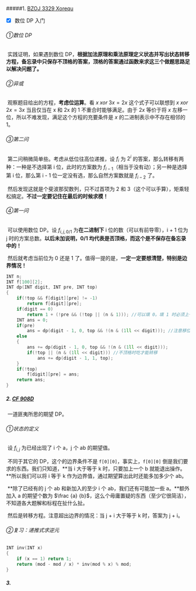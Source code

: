 #####1. [BZOJ 3329 Xorequ](http://www.lydsy.com/JudgeOnline/problem.php?id=3329)

- [x] 数位 DP 入门

###### ①数位 DP

​	实践证明，如果遇到数位 DP，**根据加法原理和乘法原理定义状态并写出状态转移方程，备忘录中只保存不顶格的答案，顶格的答案通过函数来求这三个做题思路足以解决问题了。**

###### ②异或

​	观察题目给出的方程，**考虑位运算**。看 $x \; xor \; 3x = 2x$ 这个式子可以联想到 $x \; xor \; 2x = 3x$ 当且仅当在 x 和 2x 的 1 不重合时能够满足。由于 $2x$ 等价于将 $x$ 左移一位，所以不难发现，满足这个方程的充要条件是 $x$ 的二进制表示中不存在相邻的 1。

###### ③第二问

​	第二问稍微简单些。考虑从低位往高位递推，设 $f_i$ 为 $2^i$ 的答案，那么转移有两种：一种是不选择第 i 位，此时的方案数为 $f_{i - 1}$（相当于没有动）；另一种是选择第 i 位，那么第 i - 1 位一定没有选，那么自然方案数就是 $f_{i - 2}$ 了。

​	然后发现这就是个斐波那契数列，只不过首项为 2 和 3（这个可以手算），矩乘轻松搞定。**不过一定要记住在最后的时候求模！**

###### ④第一问

​	可以使用数位 DP。设 $f_{i, j, {0/1}}$ 为**在二进制下** i 位的数（可以有前导零），i + 1 位为 j 时的方案总数。**以后未加说明，0/1 均代表是否顶格，而这个是不保存在备忘录中的！**

​	然后就考虑当前位为 0 还是 1 了。值得一提的是，**一定一定要想清楚，特别是边界情况！**

```c++
INT n;
INT f[100][2];
INT dp(INT digit, INT pre, INT top)
{
    if(!top && f[digit][pre] != -1)
        return f[digit][pre];
    if(digit == 0)
        return 1 + (!pre && (!top || (n & 1))); //可以填 0。填 1 时必须上一位不为 0 且不顶格
    INT ans = 0;
    if(pre)
        ans = dp(digit - 1, 0, top && !(n & (1ll << digit))); //注意移位的数据类型！
    else
    {
        ans += dp(digit - 1, 0, top && !(n & (1ll << digit)));
        if(!top || (n & (1ll << digit))) //不顶格时吃才能转移
            ans += dp(digit - 1, 1, top);
    }
    if(!top)
        f[digit][pre] = ans;
    return ans;
}
```

##### 2. [CF 908D](http://codeforces.com/problemset/problem/908/D)

​	一道匪夷所思的期望 DP。

###### ①状态的定义

​	设 $f_{i, j}$ 为已经出现了 i 个 a，j 个 ab 的期望值。

​	不同于其它的 DP，这个的边界条件不是 `f[0][0]`，事实上，`f[0][0]` 倒是我们要求的东西。我们只知道，**当 i 大于等于 k 时，只要加上一个 b 就能退出操作。**所以我们可以将 i 等于 k 作为边界值，通过期望算出此时还能多加多少个 ab。

​	**除了已经有的 j 个 ab 和新加入的至少 i 个 ab，我们还有可能加一些 a。**额外加入 a 的期望个数为 $\frac {a} {b}$，这么个毋庸置疑的东西（至少它很简洁），不知道各大题解和标程在扯什么扯。

​	然后是转移方程。注意超出边界的情况：当 j + i 大于等于 k 时，答案为 j + i。

###### ②复习：递推式求逆元

```c++
INT inv(INT x)
{
	if (x == 1) return 1;
	return (mod - mod / x) * inv(mod % x) % mod;
}
```

##### 3.[]()

​	